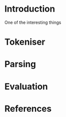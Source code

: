 

# Introduction

One of the interesting things


# Tokeniser


# Parsing


# Evaluation


# References

<style>.csl-left-margin{float: left; padding-right: 0em;}
 .csl-right-inline{margin: 0 0 0 0em;}</style><div class="csl-bib-body">
</div>

